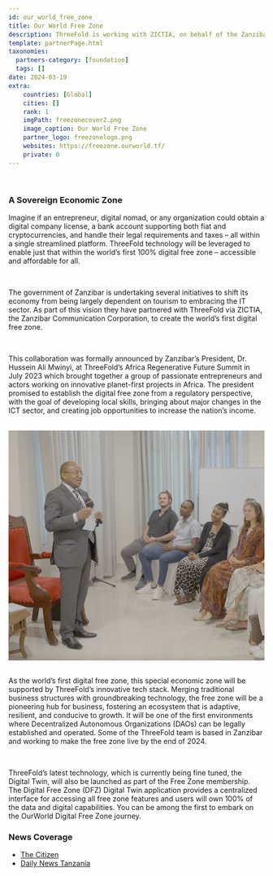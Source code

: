 ```yaml
---
id: our_world_free_zone
title: Our World Free Zone
description: ThreeFold is working with ZICTIA, on behalf of the Zanzibar government, to create the world’s first 100% Digital Free Zone – accessible and affordable for all. 
template: partnerPage.html
taxonomies:
  partners-category: [foundation]
  tags: []
date: 2024-03-19
extra:
    countries: [Global]
    cities: []
    rank: 1
    imgPath: freezonecover2.png
    image_caption: Our World Free Zone
    partner_logo: freezonelogo.png
    websites: https://freezone.ourworld.tf/
    private: 0
---
```


<br/>

### **A Sovereign Economic Zone**

Imagine if an entrepreneur, digital nomad, or any organization could obtain a digital company license, a bank account supporting both fiat and cryptocurrencies, and handle their legal requirements and taxes – all within a single streamlined platform. ThreeFold technology will be leveraged to enable just that within the world’s first 100% digital free zone – accessible and affordable for all.

<br/>

The government of Zanzibar is undertaking several initiatives to shift its economy from being largely dependent on tourism to embracing the IT sector. As part of this vision they have partnered with ThreeFold via ZICTIA, the Zanzibar Communication Corporation, to create the world’s first digital free zone.

<br/>

This collaboration was formally announced by Zanzibar’s President, Dr. Hussein Ali Mwinyi, at ThreeFold’s Africa Regenerative Future Summit in July 2023 which brought together a group of passionate entrepreneurs and actors working on innovative planet-first projects in Africa. The president promised to establish the digital free zone from a regulatory perspective, with the goal of developing local skills, bringing about major changes in the ICT sector, and creating job opportunities to increase the nation’s income.

<br>

<div style="display: flex; justify-content: center;">
    <img src="freezone.png" alt="our_world_free_zone" width="600"/>
</div>

<br>

As the world’s first digital free zone, this special economic zone will be supported by ThreeFold’s innovative tech stack. Merging traditional business structures with groundbreaking technology, the free zone will be a pioneering hub for business, fostering an ecosystem that is adaptive, resilient, and conducive to growth. It will be one of the first environments where Decentralized Autonomous Organizations (DAOs) can be legally established and operated. Some of the ThreeFold team is based in Zanzibar and working to make the free zone live by the end of 2024. 

<br/>

ThreeFold’s latest technology, which is currently being fine tuned, the Digital Twin, will also be launched as part of the Free Zone membership. The Digital Free Zone (DFZ) Digital Twin application provides a centralized interface for accessing all free zone features and users will own 100% of the data and digital capabilities. You can be among the first to embark on the OurWorld Digital Free Zone journey. 

### **News Coverage**

- [The Citizen](https://www.thecitizen.co.tz/tanzania/zanzibar/zanzibar-seeks-to-become-digital-freezone--4316150)
- [Daily News Tanzania](https://dailynews.co.tz/mwinyi-commits-to-improvement-of-digital-spaces/)
